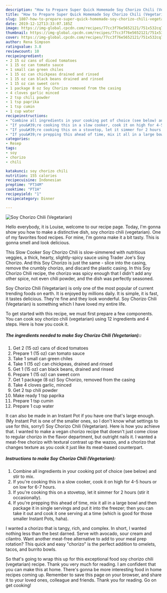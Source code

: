 ```yaml
---
description: "How to Prepare Super Quick Homemade Soy Chorizo Chili (Vegetarian)"
title: "How to Prepare Super Quick Homemade Soy Chorizo Chili (Vegetarian)"
slug: 1807-how-to-prepare-super-quick-homemade-soy-chorizo-chili-vegetarian
date: 2019-12-12T13:33:07.185Z
image: https://img-global.cpcdn.com/recipes/77cc3f76e5652121/751x532cq70/soy-chorizo-chili-vegetarian-recipe-main-photo.jpg
thumbnail: https://img-global.cpcdn.com/recipes/77cc3f76e5652121/751x532cq70/soy-chorizo-chili-vegetarian-recipe-main-photo.jpg
cover: https://img-global.cpcdn.com/recipes/77cc3f76e5652121/751x532cq70/soy-chorizo-chili-vegetarian-recipe-main-photo.jpg
author: Rena Simpson
ratingvalue: 3.8
reviewcount: 10
recipeingredient:
- 2 15 oz cans of diced tomatoes
- 1 15 oz can tomato sauce
- 1 small can green chiles
- 1 15 oz can chickpeas drained and rinsed
- 1 15 oz can black beans drained and rinsed
- 1 15 oz can sweet corn
- 1 package 8 oz Soy Chorizo removed from the casing
- 4 cloves garlic minced
- 2 tsp chili powder
- 1 tsp paprika
- 1 tsp cumin
- 1 cup water
recipeinstructions:
- "Combine all ingredients in your cooking pot of choice (see below) and stir to mix."
- "If you&#39;re cooking this in a slow cooker, cook it on high for 4-5 hours or on low for 6-7 hours."
- "If you&#39;re cooking this on a stovetop, let it simmer for 2 hours (stir it occasionally)."
- "If you&#39;re prepping this ahead of time, mix it all in a large bowl and then package it in single servings and put it into the freezer; then you can take it out and cook it one serving at a time (which is good for those smaller Instant Pots, haha)."
categories:
- Resep
tags:
- soy
- chorizo
- chili

katakunci: soy chorizo chili
nutrition: 155 calories
recipecuisine: Indonesian
preptime: "PT34M"
cooktime: "PT1H"
recipeyield: "1"
recipecategory: Dinner

---
```



![Soy Chorizo Chili (Vegetarian)](https://img-global.cpcdn.com/recipes/77cc3f76e5652121/751x532cq70/soy-chorizo-chili-vegetarian-recipe-main-photo.jpg)

Hello everybody, it is Louise, welcome to our recipe page. Today, I'm gonna show you how to make a distinctive dish, soy chorizo chili (vegetarian). One of my favorites food recipes. For mine, I'm gonna make it a bit tasty. This is gonna smell and look delicious.

This Slow Cooker Soy Chorizo Chili is slow-simmered with nutritious veggies, a thick, hearty, slightly-spicy sauce using Trader Joe&#39;s Soy Chorizo. And this Soy Chorizo is just the same - slice into the casing, remove the crumbly chorizo, and discard the plastic casing. In this Soy Chorizo Chili recipe, the chorizo was spicy enough that I didn&#39;t add any other spice, not even chili powder, and the dish was perfectly seasoned.

Soy Chorizo Chili (Vegetarian) is only one of the most popular of current trending foods on earth. It is enjoyed by millions daily. It is simple, it is fast, it tastes delicious. They're fine and they look wonderful. Soy Chorizo Chili (Vegetarian) is something which I have loved my entire life.


To get started with this recipe, we must first prepare a few components. You can cook soy chorizo chili (vegetarian) using 12 ingredients and 4 steps. Here is how you cook it.

##### The ingredients needed to make Soy Chorizo Chili (Vegetarian)::

1. Get 2 (15 oz) cans of diced tomatoes
1. Prepare 1 (15 oz) can tomato sauce
1. Take 1 small can green chiles
1. Take 1 (15 oz) can chickpeas, drained and rinsed
1. Get 1 (15 oz) can black beans, drained and rinsed
1. Prepare 1 (15 oz) can sweet corn
1. Get 1 package (8 oz) Soy Chorizo, removed from the casing
1. Take 4 cloves garlic, minced
1. Get 2 tsp chili powder
1. Make ready 1 tsp paprika
1. Prepare 1 tsp cumin
1. Prepare 1 cup water


It can also be made in an Instant Pot if you have one that&#39;s large enough. (My Instant Pot is one of the smaller ones, so I don&#39;t know what settings to use for this, sorry!) Soy Chorizo Chili (Vegetarian). Here is how you achieve that. I wanted to make a vegan chorizo recipe that doesn&#39;t just come close to regular chorizo in the flavor department, but outright nails it. I wanted a meat-free chorizo with textural contrast up the wazoo, and a chorizo that changes texture as you cook it just like its meat-based counterpart. 

##### Instructions to make Soy Chorizo Chili (Vegetarian):

1. Combine all ingredients in your cooking pot of choice (see below) and stir to mix.
1. If you&#39;re cooking this in a slow cooker, cook it on high for 4-5 hours or on low for 6-7 hours.
1. If you&#39;re cooking this on a stovetop, let it simmer for 2 hours (stir it occasionally).
1. If you&#39;re prepping this ahead of time, mix it all in a large bowl and then package it in single servings and put it into the freezer; then you can take it out and cook it one serving at a time (which is good for those smaller Instant Pots, haha).


I wanted a chorizo that is tangy, rich, and complex. In short, I wanted nothing less than the best darned. Serve with avocado, sour cream and cilantro. Want another meat-free alternative to add to your meal prep rotation? This quick and easy &#34;chorizo&#34; is the perfect addition to omelets, tacos, and burrito bowls. 

So that's going to wrap this up for this exceptional food soy chorizo chili (vegetarian) recipe. Thank you very much for reading. I am confident that you can make this at home. There's gonna be more interesting food in home recipes coming up. Remember to save this page on your browser, and share it to your loved ones, colleague and friends. Thank you for reading. Go on get cooking!
